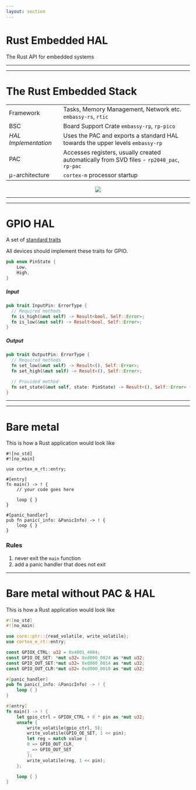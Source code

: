 ```yaml
---
layout: section
---
```

# Rust Embedded HAL
The Rust API for embedded systems

---
---
# The Rust Embedded Stack

<div grid="~ cols-2 gap-4">
<div>

| | |
|-|-|
| Framework | Tasks, Memory Management, Network etc. `embassy-rs`, `rtic` |
| BSC | Board Support Crate `embassy-rp`, `rp-pico` |
| *HAL Implementation* | Uses the PAC and exports a standard HAL towards the upper levels `embassy-rp` |
| PAC | Accesses registers, usually created automatically from SVD files - `rp2040_pac`, `rp-pac` |
| μ-architecture | `cortex-m` processor startup |


</div>

<div align="center">
    <img src="./rust_embedded_stack.svg" class="w-120 rounded">
</div>

</div>

---
---
# GPIO HAL
A set of [standard traits](https://docs.rs/embedded-hal/latest/embedded_hal/)

All devices should implement these traits for GPIO.

```rust
pub enum PinState {
    Low,
    High,
}
```

<div grid="~ cols-2 gap-2">

<div>

##### Input

```rust {*}{lines:false}
pub trait InputPin: ErrorType {
  // Required methods
  fn is_high(&mut self) -> Result<bool, Self::Error>;
  fn is_low(&mut self) -> Result<bool, Self::Error>;
}
```

</div>

<div>

##### Output

```rust {*}{lines:false}
pub trait OutputPin: ErrorType {
  // Required methods
  fn set_low(&mut self) -> Result<(), Self::Error>;
  fn set_high(&mut self) -> Result<(), Self::Error>;

  // Provided method
  fn set_state(&mut self, state: PinState) -> Result<(), Self::Error> { ... }
}
```
</div>

</div>


---
---
# Bare metal
This is how a Rust application would look like

<div grid="~ cols-2 gap-4">

```rust{all|1|2|4|6|7,11|10|13-16}
#![no_std]
#![no_main]

use cortex_m_rt::entry;

#[entry]
fn main() -> ! {
    // your code goes here

    loop { }
}

#[panic_handler]
pub fn panic(_info: &PanicInfo) -> ! {
    loop { }
}
```

<div>

### Rules
1. never exit the `main` function
2. add a panic handler that does not exit

</div>

</div>

---

# Bare metal without PAC & HAL
This is how a Rust application would look like

<div grid="~ cols-2 gap-2">

```rust {all}
#![no_std]
#![no_main]

use core::ptr::{read_volatile, write_volatile};
use cortex_m_rt::entry;

const GPIOX_CTRL: u32 = 0x4001_4004;
const GPIO_OE_SET: *mut u32= 0xd000_0024 as *mut u32;
const GPIO_OUT_SET:*mut u32= 0xd000_0014 as *mut u32;
const GPIO_OUT_CLR:*mut u32= 0xd000_0018 as *mut u32;

#[panic_handler]
pub fn panic(_info: &PanicInfo) -> ! {
    loop { }
}
```

```rust {all}{startLine:18}
#[entry]
fn main() -> ! {
    let gpio_ctrl = GPIOX_CTRL + 8 * pin as *mut u32;
    unsafe {
        write_volatile(gpio_ctrl, 5);
        write_volatile(GPIO_OE_SET, 1 << pin);
        let reg = match value {
        0 => GPIO_OUT_CLR,
        _ => GPIO_OUT_SET
        };
        write_volatile(reg, 1 << pin);
    };

    loop { }
}
```

</div>
